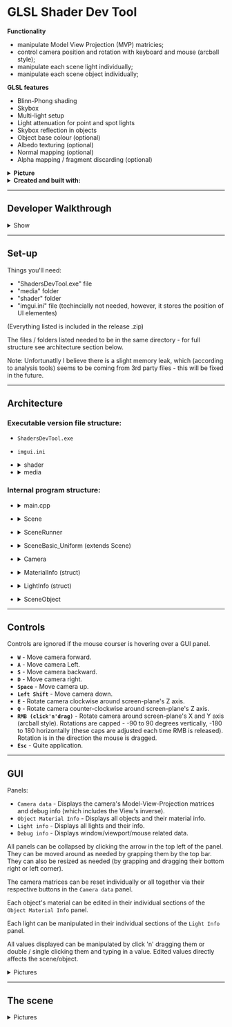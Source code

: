 # GLSL Shader Dev Tool
<short description>

 **Functionality**
- manipulate Model View Projection (MVP) matricies;
- control camera position and rotation with keyboard and mouse (arcball style);
- manipulate each scene light individually;
- manipulate each scene object individually;
 
**GLSL features**
 - Blinn-Phong shading
 - Skybox
 - Multi-light setup
 - Light attenuation for point and spot lights
 - Skybox reflection in objects
 - Object base colour (optional)
 - Albedo texturing (optional)
 - Normal mapping (optional)
 - Alpha mapping / fragment discarding (optional)
 
  
<details>
 <summary><b>Picture</b></summary>
<img src="">
</details>

<details>
<summary><b>Created and built with:</b></summary>
  
- OS - Windows 10 Home (v.21H1)
- IDE - Microsoft Visual Studio Community 2019 (v.16.8.3)
- ISO C++ 14 Standard
- OpenGL 4.6 (w/ Glad v.0.1.35 GLFW v.3.3.6, GLM v.0.9.8; GLFW built using CMake v.3.22.2)
- Dear ImGui v.1.87 WIP
- stb_image v.2.19
</details>
  
---
## Developer Walkthrough

<details>
 <summary>Show</summary>
 
[![Project developer walkthrough]()]()

</details>

---

## Set-up

Things you'll need: 
 - "ShadersDevTool.exe" file
 - "media" folder
 - "shader" folder
 - "imgui.ini" file (techincially not needed, however, it stores the position of UI elementes)

(Everything listed is included in the release .zip)
 
The files / folders listed needed to be in the same directory - for full structure see architecture section below.
 
Note: Unfortunatlly I believe there is a slight memory leak, which (according to analysis tools) seems to be coming from 3rd party files - this will be fixed in the future.
  
---
## Architecture

### Executable version file structure:
- `ShadersDevTool.exe`
- `imgui.ini`
- <details><summary> shader </summary> <!-- folder start -->
 
  - `blinnPhongShader.vert`
  - `blinnPhongShader.frag`
  - `blinnPhongShader_normalMap.vert`
  - `blinnPhongShader_normalMap.frag`
  - `skyboxShader.vert`
  - `skyboxShader.frag`
  </details> <!-- end shader folder -->
 
- <details><summary> media </summary> <!-- folder start -->
 
  - `bs_ears.obj`
  - `pig_triangulated.obj`
 
  - <details><summary> texture </summary> <!-- folder start -->
 
    - `cement.jpg`
    - `fire.png`
    - `star.png`
 
    - <details><summary> brick </summary> <!-- folder start -->
 
      - `brick1.jpg`
      </details> <!-- end brick folder -->
 
    - <details><summary> ogre </summary> <!-- folder start -->
 
      - `ogre_diffuse.png`
      - `ogre_normalmap.png`
      </details> <!-- end ogre folder -->
 
    - <details><summary> ripple </summary> <!-- folder start -->
 
      - `NormalMap_invertedR.png`
      </details> <!-- end ripple folder -->
 
    - <details><summary> skybox </summary> <!-- folder start -->
 
      - `lake180_negx.jpg`
      - `lake180_negy.jpg`
      - `lake180_negz.jpg`
      - `lake180_posx.jpg`
      - `lake180_posy.jpg`
      - `lake180_posz.jpg`
      </details> <!-- end skybox folder -->
 
    - <details><summary> wood </summary> <!-- folder start -->
 
      - `Albedo.jpg`
      </details> <!-- end wood folder -->
 
    </details> <!-- end texture folder -->
  </details> <!-- end media folder -->
 
 ### Internal program structure:
 - <details><summary> main.cpp </summary> 
 
   - `main()` - Program entry point. Creates instance of SceneRunner and Scene, passes scene into scenerunner via `run()`.
 </details>
 
 - <details><summary> Scene </summary>
 
   - defines Scene functionality and Camera cam.
 </details>
 
 - <details><summary> SceneRunner </summary> 
 
   - `SceneRunner()` - sets up program window and Dear ImGui, handles programs 3D scene.
   - `run()` - calls Scene's `setDimensions()`, `initScene()`, `resize()`, and `mainLoop()` (passing it the scene). Then, once `mainloop()` returns control, it shuts down Dear ImGui and glfw (program window), and terminates program.
   - `mainLoop()` - keeps the program control until loop's exit (window closed or space bar is pressed). While in loop, starts new GUI frame, calls scene's `update()` then `render()`, calls `debugGUI()`, renders GUI frame, swaps GLFW buffers, and finally, polls GLFW events and calls `processInput()`.
   - `debugGUI()` - injects debug info panel into GUI frame (for now it's just some mouse data).
   - `processInput()` - processes GLFW window keyboard and mouse input events and calls appropriate functions.
 </details>
 
 - <details><summary> SceneBasic_Uniform (extends Scene)</summary>
 
   - Textures (struct) - loads  and holds all textures required for the scene.
   - shaders (vector) - lists shader files to compile and link togather.
   - `SceneBasic_Uniform()` - initialises objects in scene (skybox, floor, metalCube, box, torus, teapot, piggy, ogre).
   - `initScene()` - initialises camera (cam), calls `compile()`, maps textures to objects, positions objects in scene, sets objects' material info, populates lights vector (initialises 4 lights).
   - `compile()` - compiles and links shaders as specified in shaders vector (as GLSLProgram objects), and places them into progs map.
   - `changeShader()` - changes the active shader program.
   - `setMatrices()` - updates MVP related uniforms in active shader.
   - `setMeshUniforms()` - updates object specific uniforms (material info, object position) in active shader, based on the object it's passed.
   - `setLights()` - updates each light's uniform data in active shader.
   - `drawGUI()` - injects light info and object material panels into GUI frame.
   - `update()` - updates the scene (e.g. animation of movement)
   - `render()` - calls `drawGUI()`, each object's `render()`, and sets active shader's uniforms via setMatrices(), setLights() and setMeshUniform(); here is also where `changeShader()` is called if different shaders are used for different objects.
 </details>
 
 - <details><summary> Camera </summary>
 
   -  controls the scene's camera, contains the scene's MVP.
 </details>
 
 - <details><summary> MaterialInfo (struct) </summary>
 
   - material info container
 </details>
 
 - <details><summary> LightInfo (struct) </summary>
 
   - light info container
 </details>

 - <details><summary> SceneObject </summary>
 
   - contains object specific model matrix and material info.
 </details>
 
---
## Controls
Controls are ignored if the mouse courser is hovering over a GUI panel.
- **`W`** - Move camera forward.
- **`A`** - Move camera Left.
- **`S`** - Move camera backward.
- **`D`** - Move camera right.
- **`Space`** - Move camera up.
- **`Left Shift`** - Move camera down.
- **`E`** - Rotate camera clockwise around screen-plane's Z axis.
- **`Q`** - Rotate camera counter-clockwise around screen-plane's Z axis.
- **`RMB (click'n'drag)`** - Rotate camera around screen-plane's X and Y axis (arcball style). Rotations are capped - -90 to 90 degrees vertically, -180 to 180 horizontally (these caps are adjusted each time RMB is released). Rotation is in the direction the mouse is dragged.
- **`Esc`** - Quite application.

---
## GUI
  
Panels:
 - `Camera data` - Displays the camera's Model-View-Projection matrices and debug info (which includes the View's inverse).
 - `Object Material Info` - Displays all objects and their material info.
 - `Light info` - Displays all lights and their info.
 - `Debug info` - Displays window/viewport/mouse related data.
 
All panels can be collapsed by clicking the arrow in the top left of the panel. They can be moved around as needed by grapping them by the top bar. They can also be resized as needed (by grapping and dragging their bottom right or left corner).

The camera matrices can be reset individually or all together via their respective buttons in the `Camera data` panel.
 
Each object's material can be edited in their individual sections of the `Object Material Info` panel.
 
Each light can be manipulated in their individual sections of the `Light Info` panel.
 
All values displayed can be manipulated by click 'n' dragging them or double / single clicking them and typing in a value. Edited values directly affects the scene/object.
 
<details>
<summary>Pictures</summary>

<img src="" alt="Camera data" width="" height="">

<img src="" alt="Object Material Info" width="" height="">
 
<img src="" alt="Light Info" width="" height="">

<img src="" alt="Debug Info" width="" height="">
</details>
 
 
---
## The scene


<details>
<summary>Pictures</summary>

<img src="" alt="" width="" height="">

<img src="" alt="" width="" height="">

<img src="" alt="" width="" height="">
</details>

  
